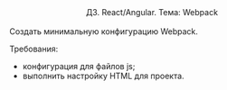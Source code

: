 <center> ДЗ. React/Angular. Тема: Webpack</center>
<br>
Создать минимальную конфигурацию Webpack. 

Требования: 
- конфигурация для файлов js; 
- выполнить настройку HTML для проекта.